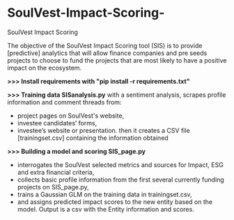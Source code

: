 # SoulVest-Impact-Scoring-
SoulVest Impact Scoring 

The objective of the SoulVest Impact Scoring tool (SIS) is to provide [predictive] analytics that will allow finance companies and pre seeds projects to choose to fund the projects that are most likely to have a positive impact on the ecosystem.

**>>> Install requirements with "pip install -r requirements.txt"**

**>>> Training data SISanalysis.py**
with a sentiment analysis, scrapes profile information and comment threads from:
-	project pages on SoulVest's website,
-	investee candidates’ forms,
-	investee’s website or presentation.
then it creates a CSV file [trainingset.csv] containing the information obtained 

**>>> Building a model and scoring SIS_page.py**
-	interrogates the SoulVest selected metrics and sources for Impact, ESG and extra financial criteria,
-	collects basic profile information from the first several currently funding projects on SIS_page.py, 
-	trains a Gaussian GLM on the training data in trainingset.csv, 
-	and assigns predicted impact scores to the new entity based on the model. 
Output is a csv with the Entity information and scores.
